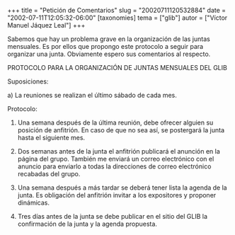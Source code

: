 +++
title = "Petición de Comentarios"
slug = "20020711120532884"
date = "2002-07-11T12:05:32-06:00"
[taxonomies]
tema = ["glib"]
autor = ["Víctor Manuel Jáquez Leal"]
+++

Sabemos que hay un problema grave en la organización de las juntas
mensuales. Es por ellos que propongo este protocolo a seguir para
organizar una junta. Obviamente espero sus comentarios al respecto.

<!-- more -->
PROTOCOLO PARA LA ORGANIZACIÓN DE JUNTAS MENSUALES DEL GLIB

Suposiciones:

a)  La reuniones se realizan el último sábado de cada mes.

Protocolo:

1.  Una semana después de la última reunión, debe ofrecer alguien su
    posición de anfitrión. En caso de que no sea así, se postergará la
    junta hasta el siguiente mes.

2.  Dos semanas antes de la junta el anfitrión publicará el anunción en
    la página del grupo. También me enviará un correo electrónico con el
    anuncio para enviarlo a todas la direcciones de correo electrónico
    recabadas del grupo.

3.  Una semana después a más tardar se deberá tener lista la agenda de
    la junta. Es obligación del anfitrión invitar a los expositores y
    proponer dinámicas.

4.  Tres días antes de la junta se debe publicar en el sitio del GLIB la
    confirmación de la junta y la agenda propuesta.

